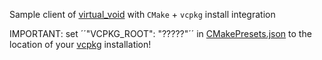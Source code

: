 Sample client of [virtual_void](https://github.com/bitfactory-software/virtual_void) with ``CMake`` + ``vcpkg`` install integration

IMPORTANT: set ´´"VCPKG_ROOT": "?????"´´ in [CMakePresets.json](https://github.com/bitfactory-software/hello_virtual_void/blob/master/CMakePresets.json) to the location of your [vcpkg](https://vcpkg.io/) installation!
